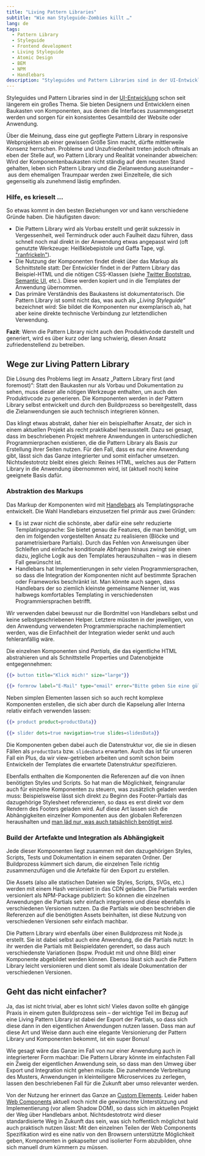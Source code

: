 ```yaml
---
title: "Living Pattern Libraries"
subtitle: "Wie man Styleguide-Zombies killt …"
lang: de
tags:
  - Pattern Library
  - Styleguide
  - Frontend development
  - Living Styleguide
  - Atomic Design
  - BEM
  - NPM
  - Handlebars
description: "Styleguides und Pattern Libraries sind in der UI-Entwicklung schon seit längerem ein großes Thema. Sie bieten Designern und Entwicklern einen Baukasten von Komponenten, aus denen die Interfaces zusammengesetzt werden und sorgen für ein konsistentes Gesamtbild der Website oder Anwendung."
---
```


Styleguides und Pattern Libraries sind in der [UI-Entwicklung](https://www.uiengineering.de/) schon seit längerem ein großes Thema. Sie bieten Designern und Entwicklern einen Baukasten von Komponenten, aus denen die Interfaces zusammengesetzt werden und sorgen für ein konsistentes Gesamtbild der Website oder Anwendung.

Über die Meinung, dass eine gut gepflegte Pattern Library in responsive Webprojekten ab einer gewissen Größe Sinn macht, dürfte mittlerweile Konsenz herrschen. Probleme und Unzufriedenheit treten jedoch oftmals an eben der Stelle auf, wo Pattern Library und Realität voneinander abweichen: Wird der Komponentenbaukasten nicht ständig auf dem neusten Stand gehalten, leben sich Pattern Library und die Zielanwendung auseinander – aus dem ehemaligen Traumpaar werden zwei Einzelteile, die sich gegenseitig als zunehmend lästig empfinden.

### Hilfe, es krieselt …

So etwas kommt in den besten Beziehungen vor und kann verschiedene Gründe haben. Die häufigsten davon:

- Die Pattern Library wird als Vorbau erstellt und gerät sukzessiv in Vergessenheit, weil Termindruck oder auch Faulheit dazu führen, dass schnell noch mal direkt in der Anwendung etwas angepasst wird (oft genutzte Werkzeuge: Heißklebepistole und Gaffa Tape, vgl. ["ranfrickeln"](https://de.wiktionary.org/wiki/frickeln)).
- Die Nutzung der Komponenten findet direkt über das Markup als Schnittstelle statt: Der Entwickler findet in der Pattern Library das Beispiel-HTML und die nötigen CSS-Klassen (siehe [Twitter Bootstrap](https://getbootstrap.com/components/), [Semantic UI](http://semantic-ui.com/), etc.). Diese werden kopiert und in die Templates der Anwendung übernommen.
- Das primäre Verständnis des Baukastens ist dokumentatorisch. Die Pattern Library ist somit nicht das, was auch als _„Living Styleguide“_ bezeichnet wird: Sie bildet die Komponenten nur exemplarisch ab, hat aber keine direkte technische Verbindung zur letztendlichen Verwendung.

__Fazit__: Wenn die Pattern Library nicht auch den Produktivcode darstellt und generiert, wird es über kurz oder lang schwierig, diesen Ansatz zufriedenstellend zu betreiben.

## Wege zur Living Pattern Library

Die Lösung des Problems liegt im Ansatz „Pattern Library first (and foremost)“: Statt den Baukasten nur als Vorbau und Dokumentation zu sehen, muss dieser alle nötigen Werkzeuge enthalten, um auch den Produktivcode zu generieren. Die Komponenten werden in der Pattern Library selbst entwickelt und durch den Buildprozess so bereitgestellt, dass die Zielanwendungen sie auch technisch integrieren können.

Das klingt etwas abstrakt, daher hier ein beispielhafter Ansatz, der sich in einem aktuellen Projekt als recht praktikabel herausstellt. Dazu sei gesagt, dass im beschriebenen Projekt mehrere Anwendungen in unterschiedlichen Programmierprachen existieren, die die Pattern Library als Basis zur Erstellung ihrer Seiten nutzen. Für den Fall, dass es nur eine Anwendung gibt, lässt sich das Ganze integrierter und somit einfacher umsetzen. Nichtsdestotrotz bleibt eines gleich: Reines HTML, welches aus der Pattern Library in die Anwendung übernommen wird, ist (aktuell noch) keine geeignete Basis dafür.

### Abstraktion des Markups

Das Markup der Komponenten wird mit [Handlebars](http://handlebarsjs.com/) als Templatingsprache entwickelt. Die Wahl Handlebars einzusetzen fiel primär aus zwei Gründen:

- Es ist zwar nicht die schönste, aber dafür eine sehr reduzierte Templatingsprache: Sie bietet genau die Features, die man benötigt, um den im folgenden vorgestellten Ansatz zu realisieren (Blöcke und parametrisierbare Partials). Durch das Fehlen von Anweisungen über Schleifen und einfache konditionale Abfragen hinaus zwingt sie einen dazu, jegliche Logik aus den Templates herauszuhalten – was in diesem Fall gewünscht ist.
- Handlebars hat Implementierungen in sehr vielen Programmiersprachen, so dass die Integration der Komponenten nicht auf bestimmte Sprachen oder Frameworks beschränkt ist. Man könnte auch sagen, dass Handlebars der so ziemlich kleinste gemeinsame Nenner ist, was halbwegs komfortables Templating in verschiedensten Programmiersprachen betrifft.

Wir verwenden dabei bewusst nur die Bordmittel von Handlebars selbst und keine selbstgeschriebenen Helper. Letztere müssten in der jeweiligen, von den Anwendung verwendeten Programmiersprache nachimplementiert werden, was die Einfachheit der Integration wieder senkt und auch fehleranfällig wäre.

Die einzelnen Komponenten sind _Partials_, die das eigentliche HTML abstrahieren und als Schnittstelle Properties und Datenobjekte entgegennehmen:

```handlebars
{{> button title="Klick mich!" size="large"}}

{{> formrow label="E-Mail" type="email" error="Bitte geben Sie eine gültige E-Mail-Adresse ein."}}
```

Neben simplen Elementen lassen sich so auch recht komplexe Komponenten erstellen, die sich aber durch die Kapselung aller Interna relativ einfach verwenden lassen:

```handlebars
{{> product product=productData}}

{{> slider dots=true navigation=true slides=slidesData}}
```

Die Komponenten geben dabei auch die Datenstruktur vor, die sie in diesen Fällen als `productData` bzw. `slidesData` erwarten. Auch das ist für unseren Fall ein Plus, da wir view-getrieben arbeiten und somit schon beim Entwickeln der Templates die erwartete Datenstruktur spezifizieren.

Ebenfalls enthalten die Komponenten die Referenzen auf die von ihnen benötigten Styles und Scripts. So hat man die Möglichkeit, feingranular auch für einzelne Komponenten zu steuern, was zusätzlich geladen werden muss: Beispielsweise lässt sich direkt zu Beginn des Footer-Partials das dazugehörige Stylesheet referenzieren, so dass es erst direkt vor dem Rendern des Footers geladen wird. Auf diese Art lassen sich die Abhängigkeiten einzelner Komponenten aus den globalen Referenzen heraushalten und [man läd nur, was auch tatsächlich benötigt wird](https://jakearchibald.com/2016/link-in-body/).

### Build der Artefakte und Integration als Abhängigkeit

Jede dieser Komponenten liegt zusammen mit den dazugehörigen Styles, Scripts, Tests und Dokumentation in einem separaten Ordner. Der Buildprozess kümmert sich darum, die einzelnen Teile richtig zusammenzufügen und die Artefakte für den Export zu erstellen.

Die Assets (also alle statischen Dateien wie Styles, Scripts, SVGs, etc.) werden mit einem Hash versioniert in das CDN geladen. Die Partials werden versioniert als NPM-Package publiziert: So können die einzelnen Anwendungen die Partials sehr einfach integrieren und diese ebenfalls in verschiedenen Versionen nutzen. Da die Partials wie oben beschrieben die Referenzen auf die benötigten Assets beinhalten, ist diese Nutzung von verschiedenen Versionen sehr einfach machbar.

Die Pattern Library wird ebenfalls über einen Buildprozess mit Node.js erstellt. Sie ist dabei selbst auch eine Anwendung, die die Partials nutzt: In ihr werden die Partials mit Beispieldaten gerendert, so dass auch verschiedenste Variationen (bspw. Produkt mit und ohne Bild) einer Komponente abgebildet werden können. Ebenso lässt sich auch die Pattern Library leicht versionieren und dient somit als ideale Dokumentation der verschiedenen Versionen.

## Geht das nicht einfacher?

Ja, das ist nicht trivial, aber es lohnt sich! Vieles davon sollte eh gängige Praxis in einem guten Buildprozess sein – der wichtige Teil im Bezug auf eine Living Pattern Library ist dabei der Export der Partials, so dass sich diese dann in den eigentlichen Anwendungen nutzen lassen. Dass man auf diese Art und Weise dann auch eine elegante Versionierung der Pattern Library und Komponenten bekommt, ist ein super Bonus!

Wie gesagt wäre das Ganze im Fall von nur einer Anwendung auch in integrierterer Form machbar: Die Pattern Library könnte im einfachsten Fall ein Zweig der eigentlichen Anwendung sein, so dass man den Umweg über Export und Integration nicht gehen müsste. Die zunehmende Verbreitung des Musters, Anwendungen in kleinteiligere Microservices zu zerlegen, lassen den beschriebenen Fall für die Zukunft aber umso relevanter werden.

Von der Nutzung her erinnert das Ganze an [Custom Elements](https://customelements.io/). Leider haben [Web Components](http://webcomponents.org/) aktuell noch nicht die gewünschte Unterstützung und Implementierung (vor allem Shadow DOM), so dass sich im aktuellen Projekt der Weg über Handlebars anbot. Nichtsdestotrotz wird dieser standardisierte Weg in Zukunft das sein, was sich hoffentlich möglichst bald auch praktisch nutzen lässt: Mit den einzelnen Teilen der Web Components Spezifikation wird es eine nativ von den Browsern unterstützte Möglichkeit geben, Komponenten in gekapselter und isolierter Form abzubilden, ohne sich manuell drum kümmern zu müssen.
